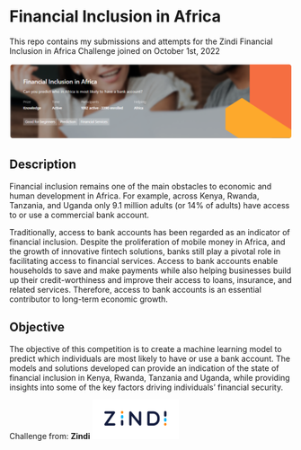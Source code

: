 # Financial Inclusion in Africa
This repo contains my submissions and attempts for the Zindi Financial Inclusion in Africa Challenge joined on October 1st, 2022

![header_image](https://github.com/VanessaAttaFynn/Financial-Inclusion-in-Africa/blob/main/images/header%20(2).png)

## Description
Financial inclusion remains one of the main obstacles to economic and human development in Africa. For example, across Kenya, Rwanda, Tanzania, and Uganda only 9.1 million adults (or 14% of adults) have access to or use a commercial bank account.

Traditionally, access to bank accounts has been regarded as an indicator of financial inclusion. Despite the proliferation of mobile money in Africa, and the growth of innovative fintech solutions, banks still play a pivotal role in facilitating access to financial services. Access to bank accounts enable households to save and make payments while also helping businesses build up their credit-worthiness and improve their access to loans, insurance, and related services. Therefore, access to bank accounts is an essential contributor to long-term economic growth.

## Objective
The objective of this competition is to create a machine learning model to predict which individuals are most likely to have or use a bank account. The models and solutions developed can provide an indication of the state of financial inclusion in Kenya, Rwanda, Tanzania and Uganda, while providing insights into some of the key factors driving individuals’ financial security.

Challenge from:
**Zindi**
![zindi_image](https://github.com/VanessaAttaFynn/Financial-Inclusion-in-Africa/blob/main/images/zindi.png)

